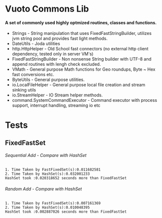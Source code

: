 Vuoto Commons Lib
===================
#### A set of commonly used highly optmized routines, classes and functions.

+ Strings - String manipulation that uses FixedFastStringBuilder, utilizes jvm string pool and provides fast light methods.
+ DateUtils - Joda utilities
+ http.HttpHelper - Old School fast connectors (no external http client dependency, tested only in server VM's)
+ FixedFastStringBuilder - Non nonsense String builder with UTF-8 and append routines with lengh check excluded.
+ VMath - General purpose Math functions for Geo roundups, Byte ~ Hex fast conversions etc.
+ ByteUtils - General purpose utilities.
+ io.LocalFileHelper - General purpose local file creation and stream sinking utils
+ io.StreamHelper - IO Stream helper methods.
+ command.SystemCommandExecutor - Command executor with process support, interrupt handling, streaming io etc

Tests
=====
FixedFastSet
------------
###### Sequential Add - Compare with HashSet ######
    1. Time Taken by FastFixedSet(s):0.011682581
    2. Time Taken by HashSet(s):0.032001233
    HashSet took :0.020318652 seconds more than FixedFastSet
###### Random Add - Compare with HashSet #######
    1. Time Taken by FastFixedSet(s):0.007161369
    2. Time Taken by HashSet(s):0.010048395
    HashSet took :0.002887026 seconds more than FixedFastSet

